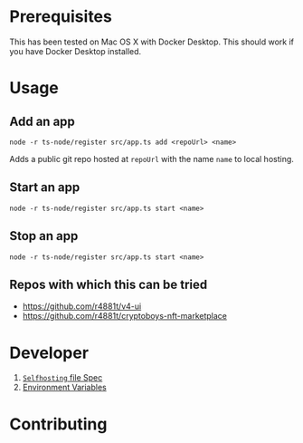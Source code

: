 # Prerequisites

This has been tested on Mac OS X with Docker Desktop. This should work if you have Docker Desktop installed.

# Usage

## Add an app

`node -r ts-node/register src/app.ts add <repoUrl> <name>`

Adds a public git repo hosted at `repoUrl` with the name `name` to local hosting.

## Start an app

`node -r ts-node/register src/app.ts start <name>`

## Stop an app

`node -r ts-node/register src/app.ts start <name>`


## Repos with which this can be tried

- https://github.com/r4881t/v4-ui
- https://github.com/r4881t/cryptoboys-nft-marketplace


# Developer

1. [`Selfhosting` file Spec](docs/Selfhosting.md)
2. [Environment Variables](docs/EnvironmentVariables.md)

# Contributing